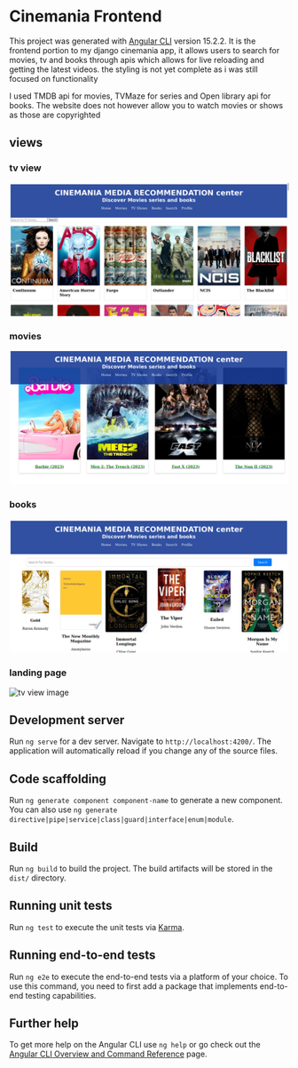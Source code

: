 # Cinemania Frontend

This project was generated with [Angular CLI](https://github.com/angular/angular-cli) version 15.2.2.
It is the frontend portion to my django cinemania app, it allows users to search for movies, tv and books through apis which allows for live reloading and getting the latest videos.
the styling is not yet complete as i was still focused on functionality

I used TMDB api for movies, TVMaze for series and Open library api for books. The website does not however allow you to watch movies or shows as those are copyrighted

## views

### tv view
![tv view image](./src/assets/shows.png)
### movies
![tv view image](./src/assets/movies.png)

### books
![tv view image](./src/assets/books.png)

### landing page
![tv view image](./src/assets/)


## Development server

Run `ng serve` for a dev server. Navigate to `http://localhost:4200/`. The application will automatically reload if you change any of the source files.

## Code scaffolding

Run `ng generate component component-name` to generate a new component. You can also use `ng generate directive|pipe|service|class|guard|interface|enum|module`.

## Build

Run `ng build` to build the project. The build artifacts will be stored in the `dist/` directory.

## Running unit tests

Run `ng test` to execute the unit tests via [Karma](https://karma-runner.github.io).

## Running end-to-end tests

Run `ng e2e` to execute the end-to-end tests via a platform of your choice. To use this command, you need to first add a package that implements end-to-end testing capabilities.

## Further help

To get more help on the Angular CLI use `ng help` or go check out the [Angular CLI Overview and Command Reference](https://angular.io/cli) page.
